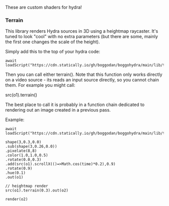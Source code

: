 These are custom shaders for hydra!

### Terrain

This library renders Hydra sources in 3D using a heightmap raycaster. It's tuned to look "cool" with no extra parameters (but there are some, mainly the first one changes the scale of the height).

Simply add this to the top of your hydra code:

```
await loadScript("https://cdn.statically.io/gh/boggodan/boggohydra/main/lib/terrain.js")
```

Then you can call either terrain().
Note that this function only works directly on a video source - its reads an input source directly, so you cannot chain them. For example you might call:

src(o1).terrain()

The best place to call it is probably in a function chain dedicated to rendering out an image created in a previous pass.

Example:

```
await loadScript("https://cdn.statically.io/gh/boggodan/boggohydra/main/lib/terrain.js")

shape(3,0.3,0.0)
.sub(shape(3,0.26,0.0))
.pixelate(8,8)
.color(1.0,1.0,0.5)
.rotate(0.0,0.3)
.add(src(o1).scrollX(()=>Math.cos(time)*0.2),0.9)
.rotate(0.9)
.hue(0.1)
.out(o1)

// heightmap render
src(o1).terrain(0.3).out(o2)

render(o2)
```
